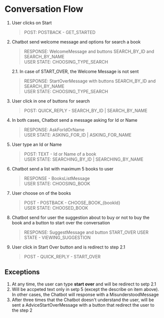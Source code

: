 # Conversation Flow

1. User clicks on Start
    > POST: POSTBACK - GET_STARTED
2. Chatbot send welcome message and options for search a book
    > RESPONSE: WelcomeMessage and buttons SEARCH_BY_ID and SEARCH_BY_NAME  
    > USER STATE: CHOOSING_TYPE_SEARCH

    2.1. In case of START_OVER, the Welcome Message is not sent
    > RESPONSE: StartOverMessage with buttons SEARCH_BY_ID and SEARCH_BY_NAME  
    > USER STATE: CHOOSING_TYPE_SEARCH
3. User click in one of buttons for search
    > POST: QUICK_REPLY - SEARCH_BY_ID | SEARCH_BY_NAME  
4. In both cases, Chatbot send a message asking for Id or Name
    > RESPONSE: AskForIdOrName  
    > USER STATE: ASKING_FOR_ID | ASKING_FOR_NAME
5. User type an Id or Name
    > POST: TEXT - Id or Name of a book  
    > USER STATE: SEARCHING_BY_ID | SEARCHING_BY_NAME
6. Chatbot send a list with maximum 5 books to user
    > RESPONSE - BooksListMessage  
    > USER STATE: CHOOSING_BOOK
7. User choose on of the books
    > POST - POSTBACK - CHOOSE_BOOK_{bookId}  
    > USER STATE: CHOOSED_BOOK
8. Chatbot send for user the suggestion about to buy or not to buy the book and a button to start over the conversation
    > RESPONSE: SuggestMessage and button START_OVER
    > USER STATE - VIEWING_SUGGESTION
9. User click in Start Over button and is redirect to step 2.1
    > POST - QUICK_REPLY - START_OVER

## Exceptions

1. At any time, the user can type **start over** and will be redirect to setp 2.1
2. Will be accpeted text only in setp 5 (except the describe on item above). In other cases, the Chatbot will response with a MisunderstoodMessage
3. After three times that the Chatbot doesn't understand the user, will be sent a AdviceStartOverMessage with a button that redirect the user to the step 2
